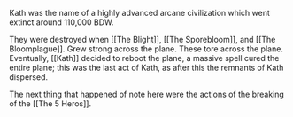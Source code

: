 Kath was the name of a highly advanced arcane civilization which went extinct around 110,000 BDW. 

They were destroyed when [[The Blight]], [[The Sporebloom]], and [[The Bloomplague]]. Grew strong across the plane. These tore across the plane. Eventually, [[Kath]] decided to reboot the plane, a massive spell cured the entire plane; this was the last act of Kath, as after this the remnants of Kath dispersed.

The next thing that happened of note here were the actions of the breaking of the [[The 5 Heros]].
